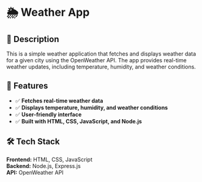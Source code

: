 # 🌦 Weather App  

## 📌 Description  
This is a simple weather application that fetches and displays weather data for a given city using the OpenWeather API. The app provides real-time weather updates, including temperature, humidity, and weather conditions.  

## 🚀 Features  
- ✅ **Fetches real-time weather data**  
- ✅ **Displays temperature, humidity, and weather conditions**  
- ✅ **User-friendly interface**  
- ✅ **Built with HTML, CSS, JavaScript, and Node.js**  

## 🛠 Tech Stack  
**Frontend:** HTML, CSS, JavaScript  
**Backend:** Node.js, Express.js  
**API:** OpenWeather API  
